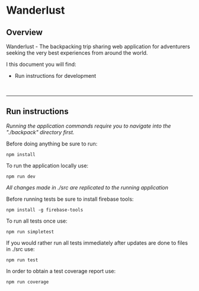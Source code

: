 # Wanderlust

## Overview

Wanderlust - The backpacking trip sharing web application for adventurers seeking the very best experiences from around the world.

I this document you will find:

- Run instructions for development

<br/>

---

## Run instructions

_Running the application commands require you to navigate into the "./backpack" directory first._

Before doing anything be sure to run:

    npm install

To run the application locally use:

    npm run dev

_All changes made in ./src are replicated to the running application_

Before running tests be sure to install firebase tools:

    npm install -g firebase-tools

To run all tests once use:

    npm run simpletest

If you would rather run all tests immediately after updates are done to files in ./src use:

    npm run test

In order to obtain a test coverage report use:

    npm run coverage
